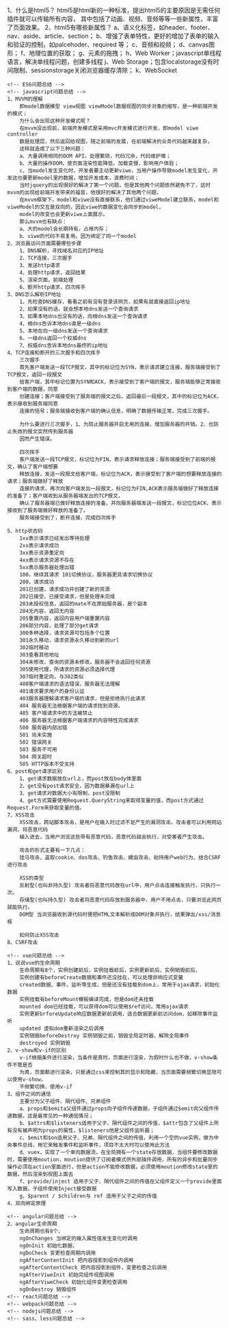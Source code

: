 <!DOCTYPE html>
<html lang="en">
<head>
    <meta charset="UTF-8">
    <meta name="viewport" content="width=device-width, initial-scale=1.0">
    <title>解决一切能解决的</title>
</head>
<body>
    <!-- html和css，html5和css3问题总结 -->
    1、什么是html5？
        html5是html新的一种标准，提出html5的主要原因是无需任何插件就可以传输所有内容，
        其中包括了动画、视频、音频等等一些新属性，丰富了页面效果。
    2、html5有哪些新属性？
        a、语义化标签，如header、footer、nav、aside、article、section；
        b、增强了表单特性，更好的增加了表单的输入和验证的控制，如palcehoder、required 等；
        c、音频和视频；
        d、canvas图形；
        f、地理位置的获取；
        g、元素的拖拽；
        h、Web Worker；javascript单线程语言，解决单线程问题，创建多线程
        j、Web Storage；包含localstorage没有时间限制、sessionstorage关闭浏览器缓存清除；
        k、WebSocket

    <!-- ES6问题总结 -->
    <!-- javascript问题总结 -->
    1、MVVM的理解
        即model数据模型 view视图 viewModel数据视图的同步对象的缩写，是一种前端开发的模式；
        为什么会出现这种开发模式呢？
        在mvvm没出现前，前端开发模式是采用mvc开发模式进行开发，即model viwe controller
        数据处理层，然后返回给视图，随之前端的发展，在前端解决的业务代码越来越复杂，
        这样就造成了以下三种问题：
        a、大量调用相同的DOM API，处理繁琐，代码冗余，代码维护难；
        b、大量的操作DOM，使页面渲染性能降低、加载变慢，影响用户体验；
        c、当model发生变化时，开发者要主动更新viwe，当用户操作导致model发生变化，开发这也要更新model里的数据，增加开发成本，浪费时间；
        当时jquery的出现很好的解决了第一个问题，但是其他两个问题依然避免不了，这时mvvm的出现给前端开发带来的福音，他很好的解决了其他两个问题，
        在mvvm框架下，model和viwe没有直接联系，他们通过viweModel建立联系，model和viweModel的交互是双向的，因此viwe的数据变化会同步到model，
        model的改变也会更新viwe上面展示。
        那么mvvm也有缺点：
        a、大的model会长期持有，占用内存；
        b、viwe的代码不易复用，因为绑定了同一个model
    2、浏览器访问页面需要哪些步骤
        1、DNS解析，寻找域名对应的IP地址
        2、TCP连接，三次握手
        3、发送http请求
        4、处理http请求，返回结果
        5、渲染页面，前端处理
        6、断开http请求，四次挥手
    3、DNS怎么解析IP地址
        1、先检查DNS缓存，看看之前有没有登录该网页，如果有就直接返回ip地址
        2、如果没有的话，就会想本地dns发送一个查询请求
        3、如果本地dns也没有的话，向根dns发送一个查询请求
        4、根dns告诉本地dns谁是一级dns
        5、本地在向一级dns发送一个查询请求
        6、一级dns返回一个权威dns
        7、权威dns告诉本地dns最终的ip地址
    4、TCP连接和断开的三次握手和四次挥手
        三次握手
        首先客户端发送一段TCP报文，其中的标记位为SYN，表示请求建立连接，服务端接受到了TCP报文，返回一段报文
        给客户端，其中标记位置为SYN和ACK，表示接受到了客户端的报文，服务端能够正常接收到客户端的数据，同意
        创建连接；客户端接受到了服务端的报文之后，返回最后一段报文，其中的标记位为ACK，表示接收到服务端同意
        连接的信号；服务端接收到客户端的确认信息，明确了数据传输正常，完成三次握手。

        为什么要进行三次握手，1、为防止服务器开启无用的连接，增加服务器的开销。2、也防止失效的报文突然传到服务器
        因而产生错误。

        四次挥手
        客户端发送一段TCP报文，标记位为FIN，表示请求释放连接；服务端接受到了前端的报文，确认了客户端想要
        释放连接，发送一段报文给客户端，标记位为ACK，表示接受到了客户端的想要释放连接的请求；服务端做好了释放
        连接的请求，再次向客户端发出一段报文，标记位为FIN,ACK表示服务端做好了释放连接的准备了；客户端收到从服务器端发出的TCP报文，
        确认了服务器端已做好释放连接的准备，并向服务器端发送一段报文，标记位位ACK，表示接收到了服务端做好释放的准备了。
        服务端接受到了，断开连接，完成四次挥手
    
    5、http状态码
        1xx表示请求已经发出等待处理
        2xx表示请求成功
        3xx表示资源重定向
        4xx表示请求资源不存在
        5xx表示服务器处理出错
        100，继续其请求 101切换协议，服务器更具请求切换协议
        200，请求成功
        201已创建，请求成功并创建了新的资源
        202已接受，已接受请求，但是处理未完成 
        203未授权信息，返回的mate不在原始服务器，是个副本 
        204无内容，返回无内容 
        205重置内容，返回内容用户端重置内容 
        206部分内容，处理了部分get请求
        300多种选择，请求资源可包括多个位置
        301永久移动，请求资源永久移动到新的url
        302临时移动
        303查看其他地址
        304未修改，查询的资源未修改，服务器不会返回任何资源
        305使用代理，所请求的资源必须选择代理
        307临时重定向，与302类似
        400客户端请求的语法错误，服务器无法理解
        401请求要求用户的身份认证
        403服务器理解请求客户端的请求，但是拒绝执行此请求
        404 服务器无法根据客户端的请求找到资源。
        405 客户端请求中的方法被禁止
        406 服务器无法根据客户端请求的内容特性完成请求
        500 服务器内部出错
        501 尚未实施
        502 错误网关
        503 服务不可用
        504 网关超时
        505 HTTP版本不受支持
    6、post和get请求区别
        1、get请求数据放在url上，而post放在body体里面
        2、get没有post请求安全，因为数据暴漏在url上
        3、get请求对数据大小有限制，post没限制
        4、get方式需要使用Request.QueryString来取得变量的值，而post方式通过Request.Form来获取变量的值。
    7、XSS攻击
        XSS攻击，跨站脚本攻击，是用户在输入时过滤不足产生的漏洞攻击，攻击者可以利用网站漏洞，将恶意代码
        植入进去，当用户浏览这些带有恶意代码，恶意代码就会执行，对受害者产生攻击。

        攻击的形式主要有一下几点：
        挂马攻击、盗取cookie、dos攻击、钓鱼攻击、蠕虫攻击、劫持用户web行为、结合CSRF进行攻击
        
        XSS的类型
        反射型(也叫非持久型) 攻击者将恶意代码放在url中，用户点击连接触发执行，只执行一次。
        存储型(也叫持久型) 攻击者将恶意代码存放到服务器中，用户不用点击，只要浏览此网页就能执行。
        DOM型 当浏览器收到源代码时便把HTML文本解析成DOM对象并执行，结果弹出/xss/消息框
        
        如何防止XSS攻击
    8、CSRF攻击
        
    <!-- vue问题总结 -->
    1、说说vue的生命周期
        生命周期有8个，实例创建前后，实例挂载前后，实例更新前后，实例销毁前后，
        实例创建有beforeCreate数据和事件还没挂在，可以处理非响应式变量
        created数据、事件、监听等生成，但是还没有挂载到dom上，常用于ajax请求，初始化数据
        实例挂载有beforeMount模板编译完成，但是dom还未挂载
        mounted dom已经挂载，可以获得dom可以使用$ref访问，常用ajax请求
        实例更新brforeUpdate响应数据更新前调用，适合数据更新前访问dom，如移除事件监听
        updated 虚拟dom重新渲染之后调用
        实例销毁beforeDestroy 实例销毁之前，销毁全局定时器，解除全局事件
        destroyed 实例销毁
    2、v-show和v-if的区别
        v-if根据条件进行渲染，当条件是真时，页面进行渲染，为假时什么也不做，v-show条件不管是否
        为真，页面都进行渲染，只是通过css来控制其的显示和隐藏，当页面需要频繁切换显隐可以使用v-show，
        不频繁切换，使用v-if
    3、组件之间的通信
        主要分为父子组件、隔代组件、兄弟组件
        a、props和$emita父组件通过props向子组件传递数据，子组件通过$emit向父组件传递数据，这是最常见的一种通信情况；
        b、$attrs和$listeners适用于父子、隔代组件之间的传值，$attr包含了父组件上所有没有被声明为props的属性，$listeners他是父组件监听器；
        c、$emit和$on适用父子、兄弟、隔代组件之间的传值，利用一个空的vue实例，做为中央事件总线，用它来触发事件和监听事件，项目不太大时可以使用此方法
        d、vuex，实现了一个单向数据流，在全局拥有一个state存放数据，当组件要修改数据时，需要使用moution，moution提供了订阅者模式供外部插件调用，所有的异步和批量同步操作必须在action里面进行，但是action不能修改数据，必须使用moution修改state里的数据，然后渲染到视图上面去
        f、provide/inject 适用于父子、隔代组件之间的传值在父组件定义一个provide里面写入数据，子组件使用Inject接受数据
        g、$parent / $children与 ref 适用于父子之间的传值
    4、双向绑定原理

    <!-- angular问题总结 -->
    2、angular生命周期
        生命周期也有8个，
        ngOnChanges 当绑定的输入属性值发生变化时调用
        ngOnInit 初始化数据，
        ngDoCheck 变更检查周期内调用
        ngAfterContentInit 把内容投影到组件内调用
        ngAfterContentCheck 把内容投影到组件，变更检查之后调用
        ngAfterViweInit 初始完组件视图调用
        ngAfterViweCheck 初始化组件变更检查调用
        ngOnDestroy 销毁组件
    <!-- react问题总结 -->
    <!-- webpack问题总结 -->
    <!-- nodejs问题总结 -->
    <!-- sass、less问题总结 -->

    
</body>
</html>